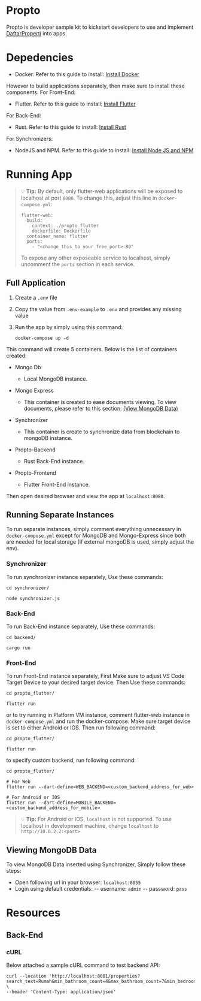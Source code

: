 # Propto

Propto is developer sample kit to kickstart developers to use and implement [DaftarProperti](https://daftarproperti.org/) into apps.

# Depedencies
- Docker. Refer to this guide to install: [Install Docker](https://docs.docker.com/engine/install/)

However to build applications separately, then make sure to install these components:
For Front-End:
- Flutter. Refer to this guide to install: [Install Flutter](https://docs.flutter.dev/get-started/install)

For Back-End:
- Rust. Refer to this guide to install: [Install Rust](https://www.rust-lang.org/tools/install)

For Synchronizers:
- NodeJS and NPM. Refer to this guide to install: [Install Node JS and NPM](https://docs.npmjs.com/downloading-and-installing-node-js-and-npm)

# Running App
> 💡 **Tip:** 
> By default, only flutter-web applications will be exposed to localhost at port `8080`. To change this, adjust this line in `docker-compose.yml`:
> 
> ```
> flutter-web:
>   build:
>     context: ./propto_flutter
>     dockerfile: Dockerfile
>   container_name: flutter
>   ports:
>     - "<change_this_to_your_free_port>:80"
> ```
> 
> To expose any other exposeable service to localhost, simply uncomment the `ports` section in each service.

## Full Application
1. Create a `.env` file

2. Copy the value from `.env-example` to `.env` and provides any missing value

3. Run the app by simply using this command:
    ```
    docker-compose up -d
    ```

This command will create 5 containers. Below is the list of containers created:
- Mongo Db
    - Local MongoDB instance.

- Mongo Express

    - This container is created to ease documents viewing. To view documents, please refer to this section: [(View MongoDB Data)](#viewing-mongodb-data)

- Synchronizer
    - This container is create to synchronize data from blockchain to mongoDB instance.

- Propto-Backend
    - Rust Back-End instance.

- Propto-Frontend
    - Flutter Front-End instance.

Then open desired browser and view the app at `localhost:8080`.

## Running Separate Instances
To run separate instances, simply comment everything unnecessary in `docker-compose.yml` except for MongoDB and Mongo-Express since both are needed for local storage (If external mongoDB is used, simply adjust the env).

### Synchronizer
To run synchronizer instance separately, Use these commands:
```
cd synchronizer/

node synchronizer.js
```

### Back-End
To run Back-End instance separately, Use these commands:
```
cd backend/

cargo run
```

### Front-End
To run Front-End instance separately, First Make sure to adjust VS Code Target Device to your desired target device. Then Use these commands:
```
cd propto_flutter/

flutter run
```

or to try running in Platform VM instance, comment flutter-web instance in `docker-compose.yml` and run the docker-compose.
Make sure target device is set to either Android or IOS. Then run following command:
```
cd propto_flutter/

flutter run
```

to specify custom backend, run following command:
```
cd propto_flutter/

# For Web
flutter run --dart-define=WEB_BACKEND=<custom_backend_address_for_web>

# For Android or IOS
flutter run --dart-define=MOBILE_BACKEND=<custom_backend_address_for_mobile>
```

> 💡 **Tip:** 
> For Android or IOS, `localhost` is not supported. To use localhost in development machine, change `localhost` to `http://10.0.2.2:<port>`

## Viewing MongoDB Data
To view MongoDB Data inserted using Synchronizer, Simply follow these steps:
- Open following url in your browser: `localhost:8055`
- Login using default credentials:
-- username: `admin`
-- password: `pass`

# Resources
## Back-End

### cURL
Below attached a sample cURL command to test backend API:
```
curl --location 'http://localhost:8001/properties?search_text=Rumah&min_bathroom_count=4&max_bathroom_count=7&min_bedroom_count=4&max_bedroom_count=7&min_building_size=50&max_building_size=150&min_lot_size=100&max_lot_size=500&min_price=1000000&max_price=10000000000&ownership=shm' \
--header 'Content-Type: application/json'
```